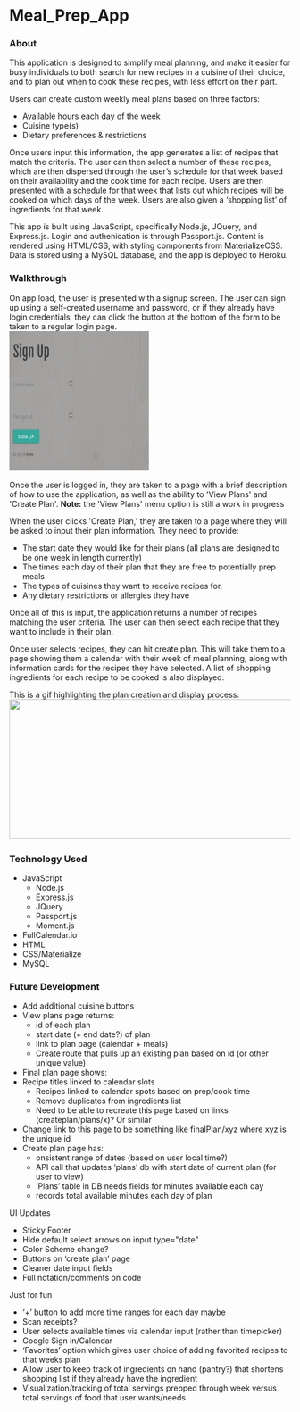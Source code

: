 # Meal_Prep_App

### About

This application is designed to simplify meal planning, and make it easier for busy individuals to both search for new recipes in a cuisine of their choice, and to plan out when to cook these recipes, with less effort on their part.

Users can create custom weekly meal plans based on three factors: 
  * Available hours each day of the week 
  * Cuisine type(s) 
  * Dietary preferences &amp; restrictions 

Once users input this information, the app generates a list of recipes that match the criteria. The user can then select a number of these recipes, which are then dispersed through the user’s schedule for that week based on their availability and the cook time for each recipe. Users are then presented with a schedule for that week that lists out which recipes will be cooked on which days of the week. Users are also given a ‘shopping list’ of ingredients for that week. 

This app is built using JavaScript, specifically Node.js, JQuery, and Express.js. Login and authenication is through Passport.js. Content is rendered using HTML/CSS, with styling components from MaterializeCSS. Data is stored using a MySQL database, and the app is deployed to Heroku. 

### Walkthrough

On app load, the user is presented with a signup screen. The user can sign up using a self-created username and password, or if they already have login credentials, they can click the button at the bottom of the form to be taken to a regular login page. 
<br>
<img src="/public/assets/images/signup.PNG" width="250" height="250"/>

Once the user is logged in, they are taken to a page with a brief description of how to use the application, as well as the ability to 'View Plans' and 'Create Plan'. __Note:__ the 'View Plans' menu option is still a work in progress
 
When the user clicks 'Create Plan,' they are taken to a page where they will be asked to input their plan information. They need to provide:
* The start date they would like for their plans (all plans are designed to be one week in length currently)
* The times each day of their plan that they are free to potentially prep meals
* The types of cuisines they want to receive recipes for. 
* Any dietary restrictions or allergies they have

Once all of this is input, the application returns a number of recipes matching the user criteria. The user can then select each recipe that they want to include in their plan. 

Once user selects recipes, they can hit create plan. This will take them to a page showing them a calendar with their week of meal planning, along with information cards for the recipes they have selected. A list of shopping ingredients for each recipe to be cooked is also displayed. 

This is a gif highlighting the plan creation and display process:
<br>
<img src="/public/assets/images/walkthrough_1.gif" width="600" height="250"/>


### Technology Used

* JavaScript
  * Node.js
  * Express.js
  * JQuery
  * Passport.js
  * Moment.js
* FullCalendar.io
* HTML
* CSS/Materialize
* MySQL

### Future Development

* Add additional cuisine buttons 
* View plans page returns:
	* id of each plan
	* start date (+ end date?) of plan
	* link to plan page (calendar + meals)
   * Create route that pulls up an existing plan based on id (or other unique value)
* Final plan page shows:
 * Recipe titles linked to calendar slots
	* Recipes linked to calendar spots based on prep/cook time
	* Remove duplicates from ingredients list
	* Need to be able to recreate this page based on links (createplan/plans/x)? Or similar
 * Change link to this page to be something like finalPlan/xyz where xyz is the unique id 
* Create plan page has:
	* onsistent range of dates (based on user local time?)
	* API call that updates ‘plans’ db with start date of current plan (for user to view)
	* ‘Plans’ table in DB needs fields for minutes available each day 
	* records total available minutes each day of plan
 
UI Updates
 * Sticky Footer
 * Hide default select arrows on input type="date" 
 * Color Scheme change? 
 * Buttons on ‘create plan’ page
 * Cleaner date input fields
 * Full notation/comments on code
 
 Just for fun
  * ‘+’ button to add more time ranges for each day maybe
  * Scan receipts?
  * User selects available times via calendar input (rather than timepicker)
  * Google Sign in/Calendar
  * ‘Favorites’ option which gives user choice of adding favorited recipes to that weeks plan
  * Allow user to keep track of ingredients on hand (pantry?) that shortens shopping list if they already have the ingredient
  * Visualization/tracking of total servings prepped through week versus total servings of food that user wants/needs

